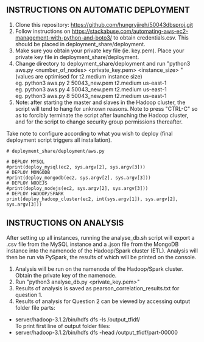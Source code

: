 ## INSTRUCTIONS ON AUTOMATIC DEPLOYMENT

1. Clone this repository: https://github.com/hungryjireh/50043dbsproj.git
2. Follow instructions on https://stackabuse.com/automating-aws-ec2-management-with-python-and-boto3/ to obtain credentials.csv. This should be placed in deployment_share/deployment.
3. Make sure you obtain your private key file (ie. key.pem). Place your private key file in deployment_share/deployment.
4. Change directory to deployment_share/deployment and run "python3 aws.py <number_of_nodes> <private_key.pem> <instance_size> <availability-region>" (values are optimised for t2.medium instance size)  
eg. python3 aws.py 2 50043_new.pem t2.medium us-east-1  
eg. python3 aws.py 4 50043_new.pem t2.medium us-east-1  
eg. python3 aws.py 8 50043_new.pem t2.medium us-east-1  
5. Note: after starting the master and slaves in the Hadoop cluster, the script will tend to hang for unknown reasons. Note to press "CTRL-C" so as to forcibly terminate the script after launching the Hadoop cluster, and for the script to change security group permissions thereafter.

Take note to configure according to what you wish to deploy (final deployment script triggers all installation).

```
# deployment_share/deployment/aws.py

# DEPLOY MYSQL
#print(deploy_mysql(ec2, sys.argv[2], sys.argv[3]))
# DEPLOY MONGODB
#print(deploy_mongodb(ec2, sys.argv[2], sys.argv[3]))
# DEPLOY NODEJS
#print(deploy_nodejs(ec2, sys.argv[2], sys.argv[3]))
# DEPLOY HADOOP/SPARK
print(deploy_hadoop_cluster(ec2, int(sys.argv[1]), sys.argv[2], sys.argv[3]))
```

## INSTRUCTIONS ON ANALYSIS

After setting up all instances, running the analyse_db.sh script will export a .csv file from the MySQL instance and a .json file from the MongoDB instance into the namenode of the Hadoop/Spark cluster (ETL). Analysis will then be run via PySpark, the results of which will be printed on the console.

1. Analysis will be run on the namenode of the Hadoop/Spark cluster. Obtain the private key of the namenode.
2. Run "python3 analyse_db.py <private_key.pem>"
3. Results of analysis is saved as pearson_correlation_results.txt for question 1.
4. Results of analysis for Question 2 can be viewed by accessing output folder file parts:  
- server/hadoop-3.1.2/bin/hdfs dfs -ls /output_tfidf/  
To print first line of output folder files:  
- server/hadoop-3.1.2/bin/hdfs dfs -head /output_tfidf/part-00000